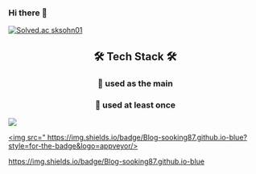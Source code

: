 ### Hi there 👋
[![Solved.ac
sksohn01](http://mazassumnida.wtf/api/mini/generate_badge?boj=sksohn01)](https://solved.ac/sksohn01)

<h2 align="center">🛠 Tech Stack 🛠</h2>
<h3 align="center">🚦 used as the main</h3>
<h3 align="center">🚦 used at least once</h3>

<img src="https://img.shields.io/badge/Python-3766AB?style=flat-square&logo=Python&logoColor=white"/>

<a href=https://sooking87.github.io/ target="_blank"><img src="
https://img.shields.io/badge/Blog-sooking87.github.io-blue?style=for-the-badge&logo=appveyor/></a>

https://img.shields.io/badge/Blog-sooking87.github.io-blue
